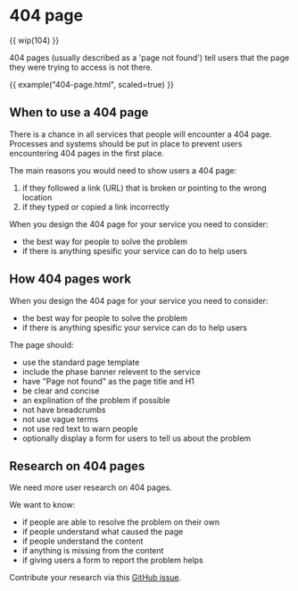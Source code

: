 # 404 page

{{ wip(104) }}

404 pages (usually described as a 'page not found') tell users that the page they were trying to access is not there.

{{ example("404-page.html", scaled=true) }}

## When to use a 404 page

There is a chance in all services that people will encounter a 404 page. 
Processes and systems should be put in place to prevent users encountering 404 pages in the first place.

The main reasons you would need to show users a 404 page:

1. if they followed a link (URL) that is broken or pointing to the wrong location
3. if they typed or copied a link incorrectly

When you design the 404 page for your service you need to consider:

- the best way for people to solve the problem
- if there is anything spesific your service can do to help users

## How 404 pages work

When you design the 404 page for your service you need to consider:

- the best way for people to solve the problem
- if there is anything spesific your service can do to help users

The page should:
<!-- @todo add link to the page template -->
- use the standard page template
- include the phase banner relevent to the service
- have "Page not found" as the page title and H1
- be clear and concise
- an explination of the problem if possible
- not have breadcrumbs
- not use vague terms
- not use red text to warn people
- optionally display a form for users to tell us about the problem

## Research on 404 pages

We need more user research on 404 pages. 

We want to know:

- if people are able to resolve the problem on their own
- if people understand what caused the page
- if people understand the content 
- if anything is missing from the content
- if giving users a form to report the problem helps 

Contribute your research via this [GitHub issue](https://github.com/hmrc/design-patterns/issues/104).

